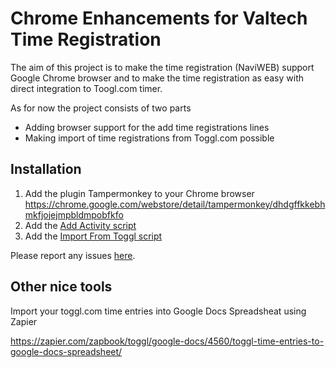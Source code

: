 Chrome Enhancements for Valtech Time Registration
================================

The aim of this project is to make the time registration (NaviWEB) support Google Chrome browser and to make the time registration as easy with direct integration to Toogl.com timer.

As for now the project consists of two parts
* Adding browser support for the add time registrations lines
* Making import of time registrations from Toggl.com possible

Installation
-------

1. Add the plugin Tampermonkey to your Chrome browser https://chrome.google.com/webstore/detail/tampermonkey/dhdgffkkebhmkfjojejmpbldmpobfkfo
2. Add the [Add Activity script](https://github.com/sunetjensen/valtech-time-chrome-enhancements/raw/master/AddActivity.user.js)
3. Add the [Import From Toggl script](https://raw.github.com/sunetjensen/valtech-time-chrome-enhancements/master/ImportFromToggl.user.js)

Please report any issues [here](https://github.com/sunetjensen/valtech-time-chrome-enhancements/issues). 


Other nice tools
------

Import your toggl.com time entries into Google Docs Spreadsheat using Zapier

https://zapier.com/zapbook/toggl/google-docs/4560/toggl-time-entries-to-google-docs-spreadsheet/

